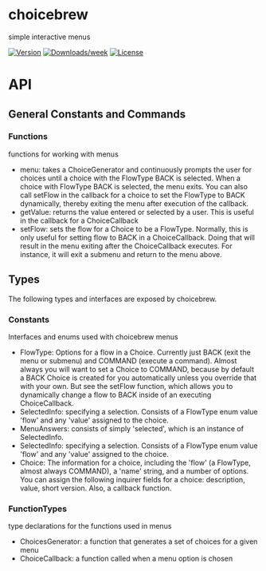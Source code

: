 
[//]: # ( ns__file unit: standard, comp: README.md )

[//]: # ( ns__custom_start beginning )

[//]: # ( ns__custom_end beginning )

[//]: # ( ns__start_section intro )

[//]: # ( ns__custom_start description )
choicebrew
======
simple interactive menus

[//]: # ( ns__custom_end description )

[//]: # ( ns__custom_start afterDescription )

[//]: # ( ns__custom_end afterDescription )

[//]: # ( ns__custom_start badges )

[//]: # ( ns__start_section usageSection )

[![Version](https://img.shields.io/npm/v/choicebrew.svg)](https://npmjs.org/package/choicebrew)
[![Downloads/week](https://img.shields.io/npm/dw/choicebrew.svg)](https://npmjs.org/package/choicebrew)
[![License](https://img.shields.io/npm/l/choicebrew.svg)](https://github.com/YizYah/choicebrew/blob/master/package.json)

[//]: # ( ns__custom_end badges )

[//]: # ( ns__end_section intro )


[//]: # ( ns__start_section api )


[//]: # ( ns__custom_start APIIntro )
# API

[//]: # ( ns__custom_end APIIntro )


[//]: # ( ns__custom_start constantsIntro )
## General Constants and Commands

[//]: # ( ns__custom_end constantsIntro )


[//]: # ( ns__start_section constants-functions )

### Functions
functions for working with menus
* menu: takes a ChoiceGenerator and continuously prompts the user for choices until a choice with the FlowType BACK is selected. When a choice with FlowType BACK is selected, the menu exits. You can also call setFlow in the callback for a choice to set the FlowType to BACK dynamically, thereby exiting the menu after execution of the callback.
* getValue: returns the value entered or selected by a user.  This is useful in the callback for a ChoiceCallback
* setFlow: sets the flow for a Choice to be a FlowType.  Normally, this is only useful for setting flow to BACK in a ChoiceCallback.  Doing that will result in the menu exiting after the ChoiceCallback executes.  For instance, it will exit a submenu and return to the menu above.

[//]: # ( ns__end_section constants-functions )




[//]: # ( ns__start_section types )

[//]: # ( ns__custom_start typeIntro )
## Types
The following types and interfaces are exposed by choicebrew.

[//]: # ( ns__custom_end typeIntro )


[//]: # ( ns__start_section types-constants )

### Constants
Interfaces and enums used with choicebrew menus
* FlowType: Options for a flow in a Choice.  Currently just BACK (exit the menu or submenu) and COMMAND (execute a command).  Almost always you will want to set a Choice to COMMAND, because by default a BACK Choice is created for you automatically unless you override that with your own.  But see the setFlow function, which allows you to dynamically change a flow to BACK inside of an executing ChoiceCallback.
* SelectedInfo: specifying a selection.  Consists of a FlowType enum value &#x27;flow&#x27; and any &#x27;value&#x27; assigned to the choice.
* MenuAnswers: consists of simply &#x27;selected&#x27;, which is an instance of SelectedInfo.
* SelectedInfo: specifying a selection.  Consists of a FlowType enum value &#x27;flow&#x27; and any &#x27;value&#x27; assigned to the choice.
* Choice: The information for a choice, including the &#x27;flow&#x27; (a FlowType, almost always COMMAND), a &#x27;name&#x27; string, and a number of options. You can assign the following inquirer fields for a choice: description, value, short version.  Also, a callback function.

[//]: # ( ns__end_section types-constants )


[//]: # ( ns__start_section types-functionTypes )

### FunctionTypes
type declarations for the functions used in menus
* ChoicesGenerator: a function that generates a set of choices for a given menu
* ChoiceCallback: a function called when a menu option is chosen

[//]: # ( ns__end_section types-functionTypes )




[//]: # ( ns__end_section types )


[//]: # ( ns__end_section api )

